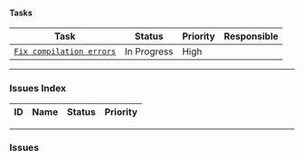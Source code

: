#### Tasks

| Task | Status | Priority | Responsible |
|---|---|---|---|
| [`Fix compilation errors`](./task_plan.md) | In Progress | High | |

---

### Issues Index

| ID | Name | Status | Priority |
|---|---|---|---|

---

### Issues
